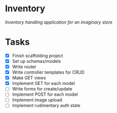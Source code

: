 # Inventory

_Inventory handling application for an imaginary store_

# Tasks

- [x] Finish scaffolding project
- [x] Set up schemas/models
- [x] Write router
- [x] Write controller templates for CRUD
- [x] Make GET views
- [x] Implement GET for each model
- [ ] Write forms for create/update
- [ ] Implement POST for each model
- [ ] Implement image upload
- [ ] Implement rudimentary auth state
